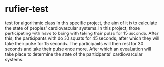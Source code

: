 # rufier-test
test for algorithmic class
In this specific project, the aim of it is to calculate the state of peoples' cardiovascular systems.
In this project, those participating with have to being with taking their pulse for 15 seconds.
After this, the participants with do 30 squats for 45 seconds, after which they will take their pulse for 15 seconds.
The participants will then rest for 30 seconds and take their pulse once more.
After which an evealuation will take place to determine the state of the participants' cardiovascular systems.
